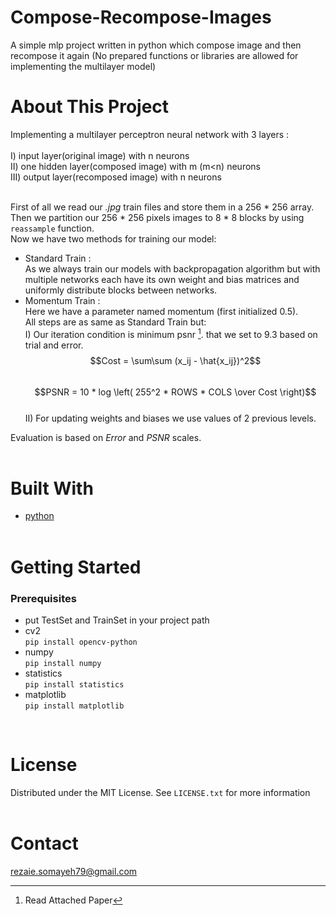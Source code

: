 # Compose-Recompose-Images
A simple mlp project written in python which compose image and then recompose it again (No prepared functions or libraries are allowed for implementing the multilayer model)


# About This Project
Implementing a multilayer perceptron neural network with 3 layers :<br /><br />
I) input layer(original image) with n neurons<br />
II) one hidden layer(composed image) with m (m<n) neurons<br />
III) output layer(recomposed image) with n neurons<br /><br />

First of all we read our *.jpg* train files and store them in a 256 * 256 array.<br />
Then we partition our  256 * 256  pixels images to  8 * 8  blocks by using `reassample` function.<br />
Now we have two methods for training our model:<br />
- Standard Train : <br />
As we always train our models with backpropagation algorithm but with multiple networks each have its own weight and bias matrices and uniformly distribute blocks between networks.<br />
- Momentum Train : <br />
Here we have a parameter named momentum (first initialized 0.5).<br />
All steps are as same as Standard Train but:<br />
I) Our iteration condition is minimum psnr [^1]. that we set to 9.3 based on trial and error.<br />
$$Cost = \sum\sum (x_ij - \hat{x_ij})^2$$ <br />
$$PSNR =  10 * log \left( 255^2 * ROWS * COLS \over Cost \right)$$ <br />
II) For updating weights and biases we use values of 2 previous levels.<br />


Evaluation is based on *Error* and *PSNR* scales.<br /><br />

[^1]: Read Attached Paper


# Built With
- [python](https://www.python.org/) <br /><br />

# Getting Started
### Prerequisites
- put TestSet and TrainSet in your project path
- cv2 <br />
    `pip install opencv-python` <br />
- numpy <br />
    `pip install numpy` <br />
- statistics <br />
    `pip install statistics` <br />
- matplotlib <br />
    `pip install matplotlib` <br />

    
<br />

# License
Distributed under the MIT License. See `LICENSE.txt` for more information
<br /><br />

# Contact
rezaie.somayeh79@gmail.com
